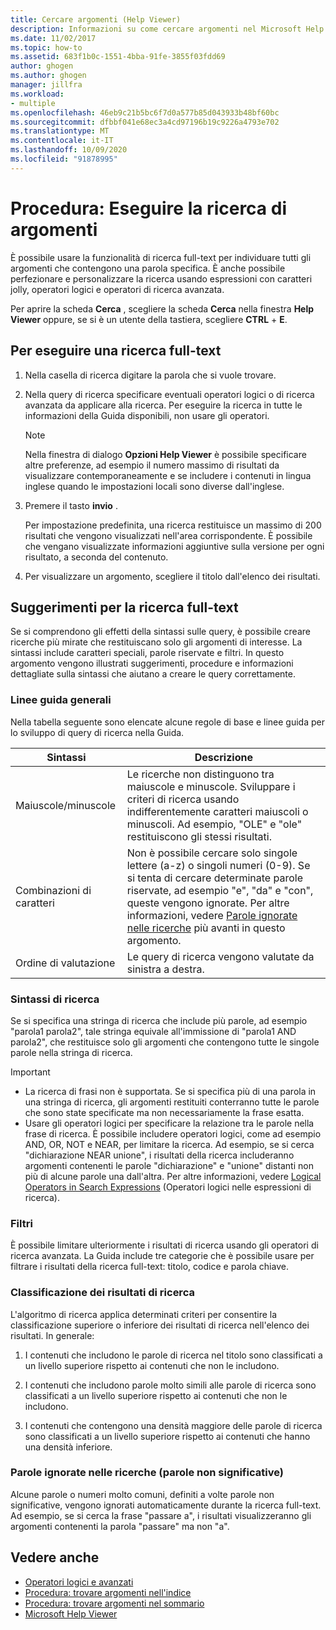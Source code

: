 ```yaml
---
title: Cercare argomenti (Help Viewer)
description: Informazioni su come cercare argomenti nel Microsoft Help Viewer. Personalizzare le ricerche mediante espressioni con caratteri jolly, operatori logici e operatori di ricerca avanzati.
ms.date: 11/02/2017
ms.topic: how-to
ms.assetid: 683f1b0c-1551-4bba-91fe-3855f03fdd69
author: ghogen
ms.author: ghogen
manager: jillfra
ms.workload:
- multiple
ms.openlocfilehash: 46eb9c21b5bc6f7d0a577b85d043933b48bf60bc
ms.sourcegitcommit: dfbbf041e68ec3a4cd97196b19c9226a4793e702
ms.translationtype: MT
ms.contentlocale: it-IT
ms.lasthandoff: 10/09/2020
ms.locfileid: "91878995"
---
```

# <a name="how-to-search-for-topics"></a>Procedura: Eseguire la ricerca di argomenti

È possibile usare la funzionalità di ricerca full-text per individuare tutti gli argomenti che contengono una parola specifica. È anche possibile perfezionare e personalizzare la ricerca usando espressioni con caratteri jolly, operatori logici e operatori di ricerca avanzata.

Per aprire la scheda **Cerca** , scegliere la scheda **Cerca** nella finestra **Help Viewer** oppure, se si è un utente della tastiera, scegliere **CTRL** + **E**.

## <a name="to-perform-a-full-text-search"></a>Per eseguire una ricerca full-text

1. Nella casella di ricerca digitare la parola che si vuole trovare.

2. Nella query di ricerca specificare eventuali operatori logici o di ricerca avanzata da applicare alla ricerca. Per eseguire la ricerca in tutte le informazioni della Guida disponibili, non usare gli operatori.

    > [!NOTE]
    > Nella finestra di dialogo **Opzioni Help Viewer** è possibile specificare altre preferenze, ad esempio il numero massimo di risultati da visualizzare contemporaneamente e se includere i contenuti in lingua inglese quando le impostazioni locali sono diverse dall'inglese.

3. Premere il tasto **invio** .

     Per impostazione predefinita, una ricerca restituisce un massimo di 200 risultati che vengono visualizzati nell'area corrispondente. È possibile che vengano visualizzate informazioni aggiuntive sulla versione per ogni risultato, a seconda del contenuto.

4. Per visualizzare un argomento, scegliere il titolo dall'elenco dei risultati.

## <a name="full-text-search-tips"></a>Suggerimenti per la ricerca full-text

Se si comprendono gli effetti della sintassi sulle query, è possibile creare ricerche più mirate che restituiscano solo gli argomenti di interesse. La sintassi include caratteri speciali, parole riservate e filtri. In questo argomento vengono illustrati suggerimenti, procedure e informazioni dettagliate sulla sintassi che aiutano a creare le query correttamente.

### <a name="general-guidelines"></a>Linee guida generali

Nella tabella seguente sono elencate alcune regole di base e linee guida per lo sviluppo di query di ricerca nella Guida.

|Sintassi|Descrizione|
|------------|-----------------|
|Maiuscole/minuscole|Le ricerche non distinguono tra maiuscole e minuscole. Sviluppare i criteri di ricerca usando indifferentemente caratteri maiuscoli o minuscoli. Ad esempio, "OLE" e "ole" restituiscono gli stessi risultati.|
|Combinazioni di caratteri|Non è possibile cercare solo singole lettere (a-z) o singoli numeri (0-9). Se si tenta di cercare determinate parole riservate, ad esempio "e", "da" e "con", queste vengono ignorate. Per altre informazioni, vedere [Parole ignorate nelle ricerche](#stopwords) più avanti in questo argomento.|
|Ordine di valutazione|Le query di ricerca vengono valutate da sinistra a destra.|

### <a name="search-syntax"></a>Sintassi di ricerca

Se si specifica una stringa di ricerca che include più parole, ad esempio "parola1 parola2", tale stringa equivale all'immissione di "parola1 AND parola2", che restituisce solo gli argomenti che contengono tutte le singole parole nella stringa di ricerca.

> [!IMPORTANT]
> - La ricerca di frasi non è supportata. Se si specifica più di una parola in una stringa di ricerca, gli argomenti restituiti conterranno tutte le parole che sono state specificate ma non necessariamente la frase esatta.
> - Usare gli operatori logici per specificare la relazione tra le parole nella frase di ricerca. È possibile includere operatori logici, come ad esempio AND, OR, NOT e NEAR, per limitare la ricerca. Ad esempio, se si cerca "dichiarazione NEAR unione", i risultati della ricerca includeranno argomenti contenenti le parole "dichiarazione" e "unione" distanti non più di alcune parole una dall'altra. Per altre informazioni, vedere [Logical Operators in Search Expressions](../help-viewer/logical-operators-search-expressions.md) (Operatori logici nelle espressioni di ricerca).

### <a name="filters"></a>Filtri

È possibile limitare ulteriormente i risultati di ricerca usando gli operatori di ricerca avanzata. La Guida include tre categorie che è possibile usare per filtrare i risultati della ricerca full-text: titolo, codice e parola chiave.

### <a name="ranking-of-search-results"></a>Classificazione dei risultati di ricerca

L'algoritmo di ricerca applica determinati criteri per consentire la classificazione superiore o inferiore dei risultati di ricerca nell'elenco dei risultati. In generale:

1. I contenuti che includono le parole di ricerca nel titolo sono classificati a un livello superiore rispetto ai contenuti che non le includono.

2. I contenuti che includono parole molto simili alle parole di ricerca sono classificati a un livello superiore rispetto ai contenuti che non le includono.

3. I contenuti che contengono una densità maggiore delle parole di ricerca sono classificati a un livello superiore rispetto ai contenuti che hanno una densità inferiore.

### <a name=""></a><a name="stopwords"> Parole ignorate nelle ricerche (parole non significative) </a>

Alcune parole o numeri molto comuni, definiti a volte parole non significative, vengono ignorati automaticamente durante la ricerca full-text. Ad esempio, se si cerca la frase "passare a", i risultati visualizzeranno gli argomenti contenenti la parola "passare" ma non "a".

## <a name="see-also"></a>Vedere anche

- [Operatori logici e avanzati](../help-viewer/logical-operators-search-expressions.md)
- [Procedura: trovare argomenti nell'indice](../help-viewer/find-topics-index.md)
- [Procedura: trovare argomenti nel sommario](../help-viewer/find-topics-toc.md)
- [Microsoft Help Viewer](../help-viewer/overview.md)